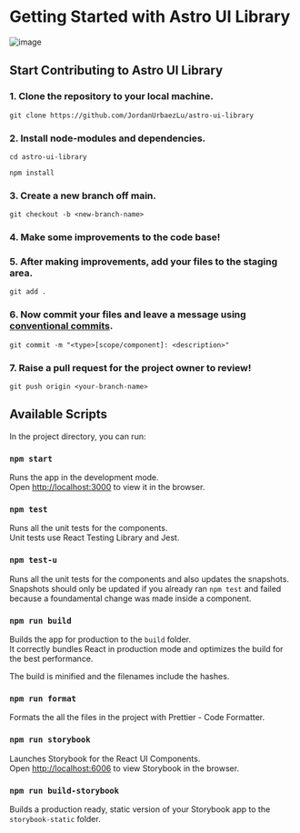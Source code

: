 # Getting Started with Astro UI Library

![image](https://user-images.githubusercontent.com/93447469/190551386-74f76819-37ba-4e17-9217-3f87bed1a75b.png)

## Start Contributing to Astro UI Library

### 1. Clone the repository to your local machine.

`git clone https://github.com/JordanUrbaezLu/astro-ui-library`

### 2. Install node-modules and dependencies.

`cd astro-ui-library`

`npm install`

### 3. Create a new branch off main.

`git checkout -b <new-branch-name>`

### 4. Make some improvements to the code base!

### 5. After making improvements, add your files to the staging area.

`git add .`

### 6. Now commit your files and leave a message using [conventional commits](https://www.conventionalcommits.org/en/v1.0.0/).

`git commit -m "<type>[scope/component]: <description>"`

### 7. Raise a pull request for the project owner to review!

`git push origin <your-branch-name>`

## Available Scripts

In the project directory, you can run:

### `npm start`

Runs the app in the development mode.\
Open [http://localhost:3000](http://localhost:3000) to view it in the browser.

### `npm test`

Runs all the unit tests for the components.\
Unit tests use React Testing Library and Jest.

### `npm test-u`

Runs all the unit tests for the components and also updates the snapshots.
Snapshots should only be updated if you already ran `npm test` and failed because a foundamental change was made inside a component.

### `npm run build`

Builds the app for production to the `build` folder.\
It correctly bundles React in production mode and optimizes the build for the best performance.

The build is minified and the filenames include the hashes.

### `npm run format`

Formats the all the files in the project with Prettier - Code Formatter.

### `npm run storybook`

Launches Storybook for the React UI Components.\
Open [http://localhost:6006](http://localhost:6006) to view Storybook in the browser.

### `npm run build-storybook`

Builds a production ready, static version of your Storybook app to the `storybook-static` folder.
